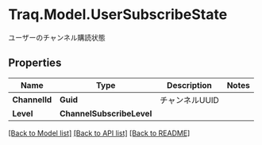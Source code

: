 # Traq.Model.UserSubscribeState
ユーザーのチャンネル購読状態

## Properties

Name | Type | Description | Notes
------------ | ------------- | ------------- | -------------
**ChannelId** | **Guid** | チャンネルUUID | 
**Level** | **ChannelSubscribeLevel** |  | 

[[Back to Model list]](../../README.md#documentation-for-models) [[Back to API list]](../../README.md#documentation-for-api-endpoints) [[Back to README]](../../README.md)


